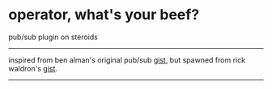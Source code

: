 # operator, what's your beef?

pub/sub plugin on steroids

---

inspired from ben alman's original pub/sub [gist](https://gist.github.com/cowboy/661855), but spawned from rick waldron's [gist](https://gist.github.com/rwaldron/705311).

---


